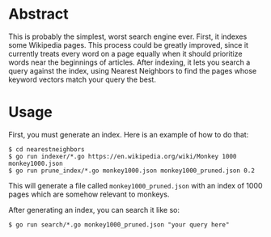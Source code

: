 # Abstract

This is probably the simplest, worst search engine ever. First, it indexes some Wikipedia pages. This process could be greatly improved, since it currently treats every word on a page equally when it should prioritize words near the beginnings of articles. After indexing, it lets you search a query against the index, using Nearest Neighbors to find the pages whose keyword vectors match your query the best.

# Usage

First, you must generate an index. Here is an example of how to do that:

    $ cd nearestneighbors
    $ go run indexer/*.go https://en.wikipedia.org/wiki/Monkey 1000 monkey1000.json
    $ go run prune_index/*.go monkey1000.json monkey1000_pruned.json 0.2

This will generate a file called `monkey1000_pruned.json` with an index of 1000 pages which are somehow relevant to monkeys.

After generating an index, you can search it like so:

    $ go run search/*.go monkey1000_pruned.json "your query here"
